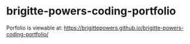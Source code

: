 # brigitte-powers-coding-portfolio

Porfolio is viewable at: https://brigittepowers.github.io/brigitte-powers-coding-portfolio/

